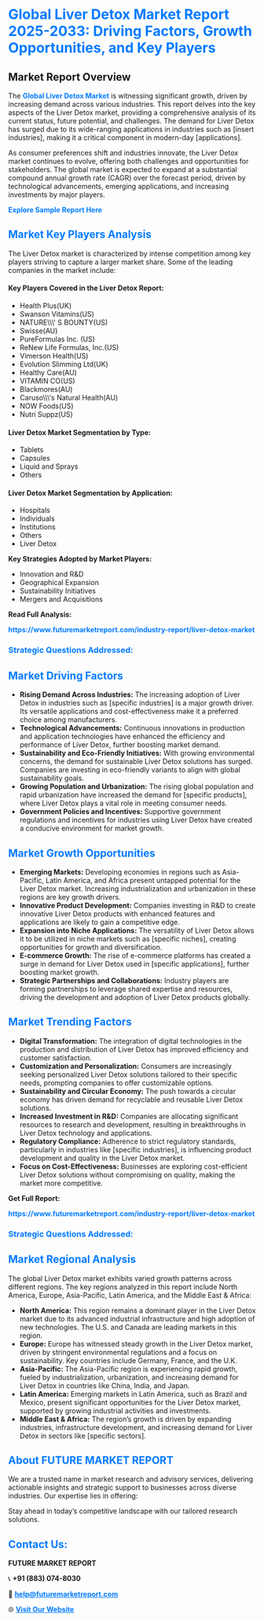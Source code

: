 <h1 style="color: #007BFF;">Global Liver Detox Market Report 2025-2033: Driving Factors, Growth Opportunities, and Key Players</h1>

<section id="overview">
<h2>Market Report Overview</h2>
<p>The <a href="https://www.futuremarketreport.com/industry-report/liver-detox-market" style="color: #007BFF; text-decoration: none;"><strong>Global Liver Detox Market</strong></a> is witnessing significant growth, driven by increasing demand across various industries. This report delves into the key aspects of the Liver Detox market, providing a comprehensive analysis of its current status, future potential, and challenges. The demand for Liver Detox has surged due to its wide-ranging applications in industries such as [insert industries], making it a critical component in modern-day [applications].</p>
<p>As consumer preferences shift and industries innovate, the Liver Detox market continues to evolve, offering both challenges and opportunities for stakeholders. The global market is expected to expand at a substantial compound annual growth rate (CAGR) over the forecast period, driven by technological advancements, emerging applications, and increasing investments by major players.</p>
</section>

<section id="overview">
<p><a href="https://www.futuremarketreport.com/request-sample/reportId=125571" style="color: #007BFF; text-decoration: none;"><strong>Explore Sample Report Here</strong></a></p>
</section>

<section id="key-players">
<h2 style="color: #007BFF;">Market Key Players Analysis</h2>
<p>The Liver Detox market is characterized by intense competition among key players striving to capture a larger market share. Some of the leading companies in the market include:</p>
<h4>Key Players Covered in the Liver Detox Report:</h4>
<ul><li>Health Plus(UK)</li><li>Swanson Vitamins(US)</li><li>NATURE\\\&#039; S BOUNTY(US)</li><li>Swisse(AU)</li><li>PureFormulas Inc. (US)</li><li>ReNew Life Formulas, Inc.(US)</li><li>Vimerson Health(US)</li><li>Evolution Slimming Ltd(UK)</li><li>Healthy Care(AU)</li><li>VITAMIN CO(US)</li><li>Blackmores(AU)</li><li>Caruso\\\&#039;s Natural Health(AU)</li><li>NOW Foods(US)</li><li>Nutri Suppz(US)</li></ul>
<h4>Liver Detox Market Segmentation by Type:</h4>
<ul><li>Tablets</li><li>Capsules</li><li>Liquid and Sprays</li><li>Others</li></ul>

<h4>Liver Detox Market Segmentation by Application:</h4>
<ul><li>Hospitals</li><li>Individuals</li><li>Institutions</li><li>Others</li><li>Liver Detox</li></ul>
<p><strong>Key Strategies Adopted by Market Players:</strong></p>
<ul>
<li>Innovation and R&D</li>
<li>Geographical Expansion</li>
<li>Sustainability Initiatives</li>
<li>Mergers and Acquisitions</li>
</ul>
</section>

<section>
<p><strong>Read Full Analysis: </strong></p><a href="https://www.futuremarketreport.com/industry-report/liver-detox-market" style="color: #007BFF; text-decoration: none;"><strong>https://www.futuremarketreport.com/industry-report/liver-detox-market</strong></a>
<h3 style="color: #007BFF;">Strategic Questions Addressed:</h3>
</section>

<section id="driving-factors">
<h2 style="color: #007BFF;">Market Driving Factors</h2>
<ul>
<li><strong>Rising Demand Across Industries:</strong> The increasing adoption of Liver Detox in industries such as [specific industries] is a major growth driver. Its versatile applications and cost-effectiveness make it a preferred choice among manufacturers.</li>
<li><strong>Technological Advancements:</strong> Continuous innovations in production and application technologies have enhanced the efficiency and performance of Liver Detox, further boosting market demand.</li>
<li><strong>Sustainability and Eco-Friendly Initiatives:</strong> With growing environmental concerns, the demand for sustainable Liver Detox solutions has surged. Companies are investing in eco-friendly variants to align with global sustainability goals.</li>
<li><strong>Growing Population and Urbanization:</strong> The rising global population and rapid urbanization have increased the demand for [specific products], where Liver Detox plays a vital role in meeting consumer needs.</li>
<li><strong>Government Policies and Incentives:</strong> Supportive government regulations and incentives for industries using Liver Detox have created a conducive environment for market growth.</li>
</ul>
</section>

<section id="growth-opportunities">
<h2 style="color: #007BFF;">Market Growth Opportunities</h2>
<ul>
<li><strong>Emerging Markets:</strong> Developing economies in regions such as Asia-Pacific, Latin America, and Africa present untapped potential for the Liver Detox market. Increasing industrialization and urbanization in these regions are key growth drivers.</li>
<li><strong>Innovative Product Development:</strong> Companies investing in R&D to create innovative Liver Detox products with enhanced features and applications are likely to gain a competitive edge.</li>
<li><strong>Expansion into Niche Applications:</strong> The versatility of Liver Detox allows it to be utilized in niche markets such as [specific niches], creating opportunities for growth and diversification.</li>
<li><strong>E-commerce Growth:</strong> The rise of e-commerce platforms has created a surge in demand for Liver Detox used in [specific applications], further boosting market growth.</li>
<li><strong>Strategic Partnerships and Collaborations:</strong> Industry players are forming partnerships to leverage shared expertise and resources, driving the development and adoption of Liver Detox products globally.</li>
</ul>
</section>

<section id="trending-factors">
<h2 style="color: #007BFF;">Market Trending Factors</h2>
<ul>
<li><strong>Digital Transformation:</strong> The integration of digital technologies in the production and distribution of Liver Detox has improved efficiency and customer satisfaction.</li>
<li><strong>Customization and Personalization:</strong> Consumers are increasingly seeking personalized Liver Detox solutions tailored to their specific needs, prompting companies to offer customizable options.</li>
<li><strong>Sustainability and Circular Economy:</strong> The push towards a circular economy has driven demand for recyclable and reusable Liver Detox solutions.</li>
<li><strong>Increased Investment in R&D:</strong> Companies are allocating significant resources to research and development, resulting in breakthroughs in Liver Detox technology and applications.</li>
<li><strong>Regulatory Compliance:</strong> Adherence to strict regulatory standards, particularly in industries like [specific industries], is influencing product development and quality in the Liver Detox market.</li>
<li><strong>Focus on Cost-Effectiveness:</strong> Businesses are exploring cost-efficient Liver Detox solutions without compromising on quality, making the market more competitive.</li>
</ul>
</section>

<section>
<p><strong>Get Full Report: </strong></p><a href="https://www.futuremarketreport.com/industry-report/liver-detox-market" style="color: #007BFF; text-decoration: none;"><strong>https://www.futuremarketreport.com/industry-report/liver-detox-market</strong></a>
<h3 style="color: #007BFF;">Strategic Questions Addressed:</h3>
</section>


<section id="regional-analysis">
<h2 style="color: #007BFF;">Market Regional Analysis</h2>
<p>The global Liver Detox market exhibits varied growth patterns across different regions. The key regions analyzed in this report include North America, Europe, Asia-Pacific, Latin America, and the Middle East & Africa:</p>
<ul>
<li><strong>North America:</strong> This region remains a dominant player in the Liver Detox market due to its advanced industrial infrastructure and high adoption of new technologies. The U.S. and Canada are leading markets in this region.</li>
<li><strong>Europe:</strong> Europe has witnessed steady growth in the Liver Detox market, driven by stringent environmental regulations and a focus on sustainability. Key countries include Germany, France, and the U.K.</li>
<li><strong>Asia-Pacific:</strong> The Asia-Pacific region is experiencing rapid growth, fueled by industrialization, urbanization, and increasing demand for Liver Detox in countries like China, India, and Japan.</li>
<li><strong>Latin America:</strong> Emerging markets in Latin America, such as Brazil and Mexico, present significant opportunities for the Liver Detox market, supported by growing industrial activities and investments.</li>
<li><strong>Middle East & Africa:</strong> The region’s growth is driven by expanding industries, infrastructure development, and increasing demand for Liver Detox in sectors like [specific sectors].</li>
</ul>
</section>

<footer>
<h2 style="color: #007BFF;">About FUTURE MARKET REPORT</h2>
<p>We are a trusted name in market research and advisory services, delivering actionable insights and strategic support to businesses across diverse industries. Our expertise lies in offering:</p>

<p>Stay ahead in today’s competitive landscape with our tailored research solutions.</p>

<h2 style="color: #007BFF;">Contact Us:</h2>
<p><strong>FUTURE MARKET REPORT</strong></p>
<p>📞 <strong>+91 (883) 074-8030</strong></p>
<p>📧 <strong><a href="mailto:help@futuremarketreport.com" style="color: #007BFF;">help@futuremarketreport.com</a></strong></p>
<p>🌐 <strong><a href="https://www.futuremarketreport.com/" style="color: #007BFF;">Visit Our Website</a></strong></p>
</footer>
